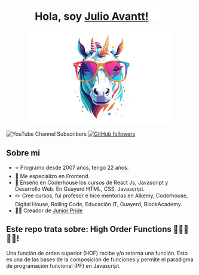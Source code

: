 <div align="center">
<h1 align="center">Hola, soy <a href="https://www.youtube.com/@juniorpride">Julio Avantt!</a> <img src="https://github.com/Kathryn-Jie/Kathryn-Jie/blob/main/wave.gif" width="40px" /></h1>
 
</div>
<p align="center">
 <img src="https://github.com/julioavantt/julioavantt/blob/main/unicorn-with-glasses.png" width="380px">
</p>

![YouTube Channel Subscribers](https://img.shields.io/youtube/channel/subscribers/UC38RutKRyCUHZ866mTNkUAw?link=https%3A%2F%2Fyoutube.com%2F%40juniorpride)
[![GitHub followers](https://img.shields.io/github/followers/julioavantt?style=social)](https://github.com/julioavantt)

## Sobre mi

-  ⭐ Programo desde 2007 años, tengo 22 años.
-  📲 Me especializo en Frontend.
-  🎥 Enseño en Coderhouse los cursos de React Js, Javascript y Desarrollo Web. En Guayerd HTML, CSS, Javascript.
-  ✏️ Cree cursos, fui profesor e hice mentorías en Alkemy, Coderhouse, Digital House, Rolling Code, Educación IT, Guayerd, BlockAcademy.
-  🧑‍🏫 Creador de [Junior Pride](https://www.youtube.com/@juniorpride)
   <br>

## Este repo trata sobre: High Order Functions 👩🏻‍🦰🧒🏻!

Una función de orden superior (HOF) recibe y/o retorna una función. Esto es una de las bases de la composición de funciones y permite el paradigma de programación funcional (PF) en Javascript.
